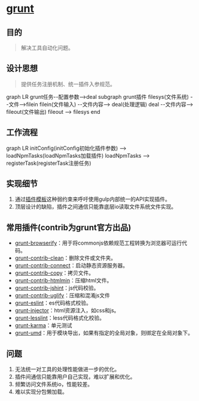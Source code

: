 # [grunt](https://www.gruntjs.net)

## 目的
> 解决工具自动化问题。

## 设计思想
> 提供任务注册机制、统一插件入参规范。

<mermaid>
graph LR
grunt任务--配置参数-->deal
subgraph grunt插件
  filesys(文件系统) --文件-->filein
  filein(文件输入) --文件内容--> deal(处理逻辑)
  deal --文件内容--> fileout(文件输出)
  fileout --> filesys
end
</mermaid>

## 工作流程

<mermaid>
graph LR
initConfig(initConfig初始化插件参数) --> loadNpmTasks(loadNpmTasks加载插件)
loadNpmTasks --> registerTask(registerTask注册任务)
</mermaid>

## 实现细节

1. 通过[插件模板](https://github.com/gruntjs/grunt-init-gruntplugin)这种弱约束来呼吁使用gulp内部统一的API实现插件。
2. 顶层设计的缺陷，插件之间通信只能靠底层io读取文件系统文件实现。


## 常用插件(contrib为grunt官方出品)

* [grunt-browserify](https://www.npmjs.com/package/grunt-browserify)：用于将commonjs依赖规范工程转换为浏览器可运行代码。
* [grunt-contrib-clean](https://www.npmjs.com/package/grunt-contrib-clean)：删除文件或文件夹。
* [grunt-contrib-connect](https://www.npmjs.com/package/grunt-contrib-connect)：启动静态资源服务器。
* [grunt-contrib-copy](https://www.npmjs.com/package/grunt-contrib-copy)：拷贝文件。
* [grunt-contrib-htmlmin](https://www.npmjs.com/package/grunt-contrib-htmlmin)：压缩html文件。
* [grunt-contrib-jshint](https://www.npmjs.com/package/grunt-contrib-htmlmin)：js代码校验。
* [grunt-contrib-uglify](https://www.npmjs.com/package/grunt-contrib-uglify)：压缩和混淆js文件
* [grunt-eslint](https://www.npmjs.com/package/grunt-eslint)：es代码格式校验。
* [grunt-injector](https://www.npmjs.com/package/grunt-injector)：html资源注入，如css和js。
* [grunt-lesslint](https://www.npmjs.com/package/grunt-lesslint)：less代码格式化校验。
* [grunt-karma](https://www.npmjs.com/package/grunt-karma)：单元测试
* [grunt-umd](https://www.npmjs.com/package/grunt-umd)：用于模块导出，如果有指定的全局对象，则绑定在全局对象下。

## 问题

1. 无法统一对工具的处理性能做进一步的优化。
2. 插件间通信只能靠用户自己实现，难以扩展和优化。
3. 频繁访问文件系统io，性能较差。
4. 难以实现分包懒加载。